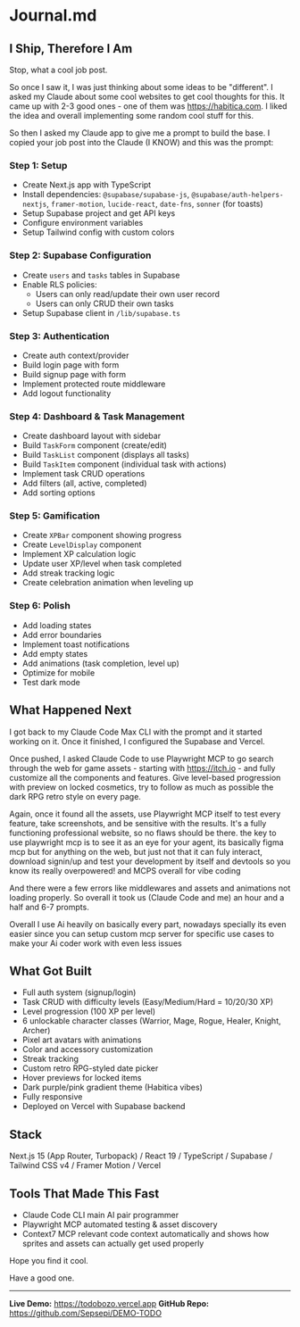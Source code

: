 # Journal.md

## I Ship, Therefore I Am

Stop, what a cool job post.

So once I saw it, I was just thinking about some ideas to be "different". I asked my Claude about some cool websites to get cool thoughts for this. It came up with 2-3 good ones - one of them was https://habitica.com. I liked the idea and overall implementing some random cool stuff for this.

So then I asked my Claude app to give me a prompt to build the base. I copied your job post into the Claude (I KNOW) and this was the prompt:

### Step 1: Setup
- Create Next.js app with TypeScript
- Install dependencies: `@supabase/supabase-js`, `@supabase/auth-helpers-nextjs`, `framer-motion`, `lucide-react`, `date-fns`, `sonner` (for toasts)
- Setup Supabase project and get API keys
- Configure environment variables
- Setup Tailwind config with custom colors

### Step 2: Supabase Configuration
- Create `users` and `tasks` tables in Supabase
- Enable RLS policies:
  - Users can only read/update their own user record
  - Users can only CRUD their own tasks
- Setup Supabase client in `/lib/supabase.ts`

### Step 3: Authentication
- Create auth context/provider
- Build login page with form
- Build signup page with form
- Implement protected route middleware
- Add logout functionality

### Step 4: Dashboard & Task Management
- Create dashboard layout with sidebar
- Build `TaskForm` component (create/edit)
- Build `TaskList` component (displays all tasks)
- Build `TaskItem` component (individual task with actions)
- Implement task CRUD operations
- Add filters (all, active, completed)
- Add sorting options

### Step 5: Gamification
- Create `XPBar` component showing progress
- Create `LevelDisplay` component
- Implement XP calculation logic
- Update user XP/level when task completed
- Add streak tracking logic
- Create celebration animation when leveling up

### Step 6: Polish
- Add loading states
- Add error boundaries
- Implement toast notifications
- Add empty states
- Add animations (task completion, level up)
- Optimize for mobile
- Test dark mode

## What Happened Next

I got back to my Claude Code Max CLI with the prompt and it started working on it. Once it finished, I configured the Supabase and Vercel.

Once pushed, I asked Claude Code to use Playwright MCP to go search through the web for game assets - starting with https://itch.io - and fully customize all the components and features. Give level-based progression with preview on locked cosmetics, try to follow as much as possible the dark RPG retro style on every page.

Again, once it found all the assets, use Playwright MCP itself to test every feature, take screenshots, and be sensitive with the results. It's a fully functioning professional website, so no flaws should be there. the key to use playwright mcp is to see it as an eye for your agent, its basically figma mcp but for anything on the web, but just not that it can fuly interact, download signin/up and test your development by itself and devtools so you know its really overpowered! and MCPS overall for vibe coding 

And there were a few errors like middlewares and assets and animations not loading properly. So overall it took us (Claude Code and me) an hour and a half and 6-7 prompts.

Overall I use Ai heavily on basically every part, nowadays specially its even easier since you can setup custom mcp server for specific use cases to make your Ai coder work with even less issues 

## What Got Built

- Full auth system (signup/login)
- Task CRUD with difficulty levels (Easy/Medium/Hard = 10/20/30 XP)
- Level progression (100 XP per level)
- 6 unlockable character classes (Warrior, Mage, Rogue, Healer, Knight, Archer)
- Pixel art avatars with animations
- Color and accessory customization
- Streak tracking
- Custom retro RPG-styled date picker
- Hover previews for locked items
- Dark purple/pink gradient theme (Habitica vibes)
- Fully responsive
- Deployed on Vercel with Supabase backend

## Stack

Next.js 15 (App Router, Turbopack) / React 19 / TypeScript / Supabase / Tailwind CSS v4 / Framer Motion / Vercel

## Tools That Made This Fast

- Claude Code CLI main AI pair programmer
- Playwright MCP automated testing & asset discovery
- Context7 MCP relevant code context automatically and shows how sprites and assets can actually get used properly

Hope you find it cool.

Have a good one.

---

**Live Demo:** https://todobozo.vercel.app
**GitHub Repo:** https://github.com/Sepsepi/DEMO-TODO
